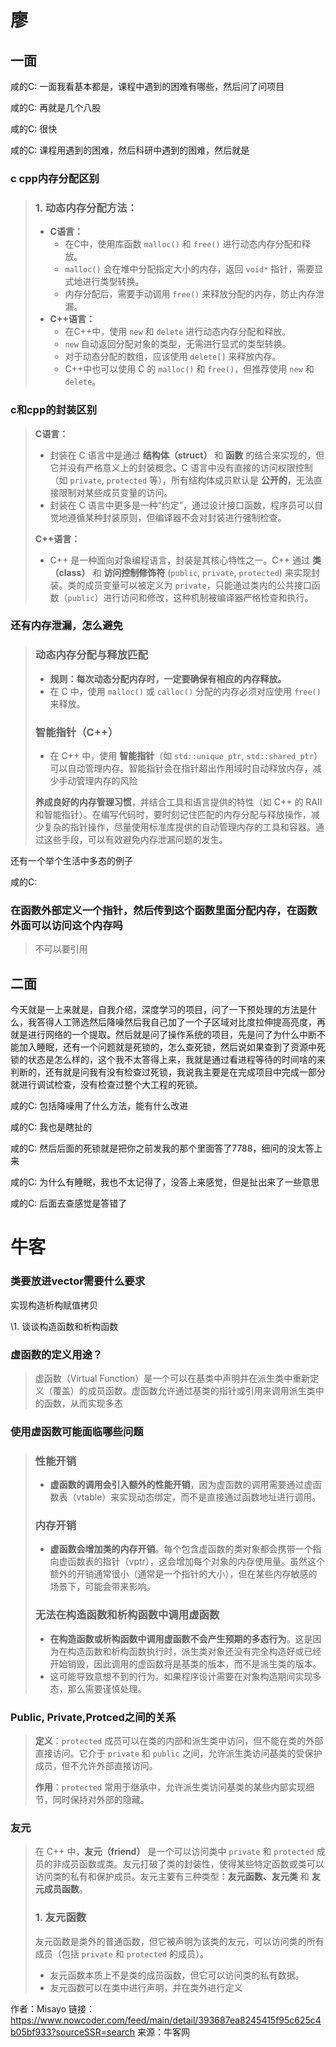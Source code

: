 # 廖

## 一面

咸的C:
一面我看基本都是，课程中遇到的困难有哪些，然后问了问项目

咸的C:
再就是几个八股

咸的C:
很快

咸的C:
课程用遇到的困难，然后科研中遇到的困难，然后就是

### c cpp内存分配区别

> ### 1. 动态内存分配方法：
>
> - **C语言：**
>   - 在C中，使用库函数 `malloc()` 和 `free()` 进行动态内存分配和释放。
>   - `malloc()` 会在堆中分配指定大小的内存，返回 `void*` 指针，需要显式地进行类型转换。
>   - 内存分配后，需要手动调用 `free()` 来释放分配的内存，防止内存泄漏。
> - **C++语言：**
>   - 在C++中，使用 `new` 和 `delete` 进行动态内存分配和释放。
>   - `new` 自动返回分配对象的类型，无需进行显式的类型转换。
>   - 对于动态分配的数组，应该使用 `delete[]` 来释放内存。
>   - C++中也可以使用 C 的 `malloc()` 和 `free()`，但推荐使用 `new` 和 `delete`。

### c和cpp的封装区别

> **C语言：**
>
> - 封装在 C 语言中是通过 **结构体（struct）** 和 **函数** 的结合来实现的，但它并没有严格意义上的封装概念。C 语言中没有直接的访问权限控制（如 `private`, `protected` 等），所有结构体成员默认是 **公开的**，无法直接限制对某些成员变量的访问。
> - 封装在 C 语言中更多是一种“约定”，通过设计接口函数，程序员可以自觉地遵循某种封装原则，但编译器不会对封装进行强制检查。
>
> **C++语言：**
>
> - C++ 是一种面向对象编程语言，封装是其核心特性之一。C++ 通过 **类（class）** 和 **访问控制修饰符** (`public`, `private`, `protected`) 来实现封装。类的成员变量可以被定义为 `private`，只能通过类内的公共接口函数（`public`）进行访问和修改，这种机制被编译器严格检查和执行。

### 还有内存泄漏，怎么避免

> ### **动态内存分配与释放匹配**
>
> - **规则：每次动态分配内存时，一定要确保有相应的内存释放。**
> - 在 C 中，使用 `malloc()` 或 `calloc()` 分配的内存必须对应使用 `free()` 来释放。
>
> ### 智能指针（C++）
>
> - 在 C++ 中，使用 **智能指针**（如 `std::unique_ptr`, `std::shared_ptr`）可以自动管理内存。智能指针会在指针超出作用域时自动释放内存，减少手动管理内存的风险
>
>  **养成良好的内存管理习惯**，并结合工具和语言提供的特性（如 C++ 的 RAII 和智能指针）。在编写代码时，要时刻记住匹配的内存分配与释放操作，减少复杂的指针操作，尽量使用标准库提供的自动管理内存的工具和容器。通过这些手段，可以有效避免内存泄漏问题的发生。

还有一个举个生活中多态的例子

咸的C:

### 在函数外部定义一个指针，然后传到这个函数里面分配内存，在函数外面可以访问这个内存吗

> 不可以要引用



## 二面

今天就是一上来就是，自我介绍，深度学习的项目，问了一下预处理的方法是什么，我答得人工筛选然后降噪然后我自己加了一个子区域对比度拉伸提高亮度，再就是进行网络的一个提取。然后就是问了操作系统的项目，先是问了为什么中断不能加入睡眠，还有一个问题就是死锁的，怎么查死锁，然后说如果查到了资源中死锁的状态是怎么样的，这个我不太答得上来，我就是通过看进程等待的时间啥的来判断的，还有就是问我有没有检查过死锁，我说我主要是在完成项目中完成一部分就进行调试检查，没有检查过整个大工程的死锁。

咸的C:
包括降噪用了什么方法，能有什么改进

咸的C:
我也是瞎扯的

咸的C:
然后后面的死锁就是把你之前发我的那个里面答了7788，细问的没太答上来

咸的C:
为什么有睡眠，我也不太记得了，没答上来感觉，但是扯出来了一些意思

咸的C:
后面去查感觉是答错了

# 牛客

### 类要放进vector需要什么要求

实现构造析构赋值拷贝


\1. 谈谈构造函数和析构函数

### 虚函数的定义用途？

> 虚函数（Virtual Function）是一个可以在基类中声明并在派生类中重新定义（覆盖）的成员函数。虚函数允许通过基类的指针或引用来调用派生类中的函数，从而实现多态

### 使用虚函数可能面临哪些问题

> ### **性能开销**
>
> - **虚函数的调用会引入额外的性能开销**，因为虚函数的调用需要通过虚函数表（vtable）来实现动态绑定，而不是直接通过函数地址进行调用。
>
> ### **内存开销**
>
> - **虚函数会增加类的内存开销**。每个包含虚函数的类对象都会携带一个指向虚函数表的指针（vptr），这会增加每个对象的内存使用量。虽然这个额外的开销通常很小（通常是一个指针的大小），但在某些内存敏感的场景下，可能会带来影响。
>
> ###  **无法在构造函数和析构函数中调用虚函数**
>
> - **在构造函数或析构函数中调用虚函数不会产生预期的多态行为**。这是因为在构造函数和析构函数执行时，派生类对象还没有完全构造好或已经开始销毁，因此调用的虚函数将是基类的版本，而不是派生类的版本。
> - 这可能导致意想不到的行为。如果程序设计需要在对象构造期间实现多态，那么需要谨慎处理。

### Public, Private,Protced之间的关系

> **定义**：`protected` 成员可以在类的内部和派生类中访问，但不能在类的外部直接访问。它介于 `private` 和 `public` 之间，允许派生类访问基类的受保护成员，但不允许外部直接访问。
>
> **作用**：`protected` 常用于继承中，允许派生类访问基类的某些内部实现细节，同时保持对外部的隐藏。

### 友元

> 在 C++ 中，**友元（friend）** 是一个可以访问类中 `private` 和 `protected` 成员的非成员函数或类。友元打破了类的封装性，使得某些特定函数或类可以访问类的私有和保护成员。友元主要有三种类型：**友元函数、友元类** 和 **友元成员函数**。
>
> ### 1. **友元函数**
>
> 友元函数是类外的普通函数，但它被声明为该类的友元，可以访问类的所有成员（包括 `private` 和 `protected` 的成员）。
>
> - 友元函数本质上不是类的成员函数，但它可以访问类的私有数据。
> - 友元函数可以在类中进行声明，并在类外进行定义

作者：Misayo
链接：https://www.nowcoder.com/feed/main/detail/393687ea8245415f95c625c4b05bf933?sourceSSR=search
来源：牛客网

